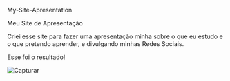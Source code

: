 My-Site-Apresentation

Meu Site de Apresentação

Criei esse site para fazer uma apresentação minha sobre o que eu estudo e o que pretendo aprender, e divulgando minhas Redes Sociais.

Esse foi o resultado!

![Capturar](https://user-images.githubusercontent.com/67304312/92422778-ecc37200-f154-11ea-9458-42b17c3356cb.PNG)


